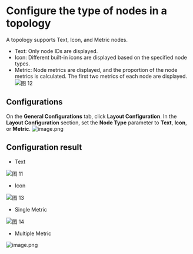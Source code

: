 # Configure the type of nodes in a topology
A topology supports Text, Icon, and Metric nodes.

- Text: Only node IDs are displayed.
- Icon: Different built-in icons are displayed based on the specified node types.
- Metric: Node metrics are displayed, and the proportion of the node metrics is calculated. The first two metrics of each node are displayed.
![图 12](/img/src/visulization/topology/topologyNodeType/aaa140e2c73c6faaf854e758734edc4b1b7912a2c98838fde04f1ef305c613c4.png)

## Configurations
On the **General Configurations** tab, click **Layout Configuration**. In the **Layout Configuration** section, set the **Node Type** parameter to **Text**, **Icon**, or **Metric**.
![image.png](/img/src/visulization/topology/topologyNodeType/b18e4521b29d9596fcc8ef9c672a97e5e564124a8a5c85b00141fee79db0df82.png)
## Configuration result

- Text

![图 11](/img/src/visulization/topology/topologyNodeType/3e1b7227823930509c05737b03713c558e2b5bd4dce2d99d50279deb6c152fc8.png)


- Icon

![图 13](/img/src/visulization/topology/topologyNodeType/d9ffb0603268c4dafa2b17139f107a8ea4a80aee6d85021b0bc05a5f8466bd53.png)

- Single Metric

![图 14](/img/src/visulization/topology/topologyNodeType/0559e780fb5e41f039e6f3e13b70a7958c23351ebd08beb6a7edab244b6147db.png)  

- Multiple Metric

![image.png](/img/src/visulization/topology/topologyNodeType/19cf3aa217a6a9f104fd7de7a62024a6b78c8dbfa01b66e5ee977949b9f2ea33.png)
